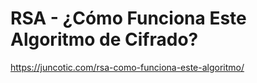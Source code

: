 # RSA - ¿Cómo Funciona Este Algoritmo de Cifrado?



https://juncotic.com/rsa-como-funciona-este-algoritmo/
